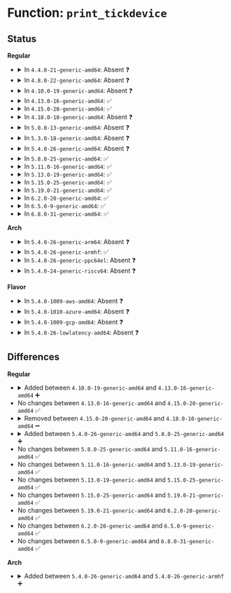 # Function: <code>print_tickdevice</code>

## Status
<b>Regular</b>
<ul>
<li>
<details>
<summary>In <code>4.4.0-21-generic-amd64</code>: Absent ❓</summary>

```json
{
  "name": "print_tickdevice",
  "collision_type": "Unique Static",
  "inline_type": "Selective",
  "funcs": [
    {
      "addr": 18446744071579866144,
      "name": "print_tickdevice",
      "external": false,
      "loc": "kernel/time/timer_list.c:206",
      "file": "kernel/time/timer_list.c",
      "inline": "not declared, inlined",
      "caller_inline": [],
      "caller_func": [
        "kernel/time/timer_list.c:timer_list_show_tickdevices_header",
        "kernel/time/timer_list.c:timer_list_show",
        "kernel/time/timer_list.c:sysrq_timer_list_show"
      ]
    }
  ],
  "symbols": [
    {
      "addr": 18446744071579866144,
      "name": "print_tickdevice.isra.4",
      "section": ".text",
      "bind": "STB_LOCAL",
      "size": 653
    }
  ]
}
```
</details>
</li>
<li>
<details>
<summary>In <code>4.8.0-22-generic-amd64</code>: Absent ❓</summary>

```json
{
  "name": "print_tickdevice",
  "collision_type": "Unique Static",
  "inline_type": "Selective",
  "funcs": [
    {
      "addr": 18446744071579895456,
      "name": "print_tickdevice",
      "external": false,
      "loc": "kernel/time/timer_list.c:206",
      "file": "kernel/time/timer_list.c",
      "inline": "not declared, inlined",
      "caller_inline": [],
      "caller_func": [
        "kernel/time/timer_list.c:sysrq_timer_list_show",
        "kernel/time/timer_list.c:timer_list_show",
        "kernel/time/timer_list.c:timer_list_show_tickdevices_header"
      ]
    }
  ],
  "symbols": [
    {
      "addr": 18446744071579895456,
      "name": "print_tickdevice.isra.4",
      "section": ".text",
      "bind": "STB_LOCAL",
      "size": 653
    }
  ]
}
```
</details>
</li>
<li>
<details>
<summary>In <code>4.10.0-19-generic-amd64</code>: Absent ❓</summary>

```json
{
  "name": "print_tickdevice",
  "collision_type": "Unique Static",
  "inline_type": "Selective",
  "funcs": [
    {
      "addr": 18446744071579907136,
      "name": "print_tickdevice",
      "external": false,
      "loc": "kernel/time/timer_list.c:206",
      "file": "kernel/time/timer_list.c",
      "inline": "not declared, inlined",
      "caller_inline": [],
      "caller_func": [
        "kernel/time/timer_list.c:sysrq_timer_list_show",
        "kernel/time/timer_list.c:timer_list_show",
        "kernel/time/timer_list.c:timer_list_show_tickdevices_header"
      ]
    }
  ],
  "symbols": [
    {
      "addr": 18446744071579907136,
      "name": "print_tickdevice.isra.4",
      "section": ".text",
      "bind": "STB_LOCAL",
      "size": 653
    }
  ]
}
```
</details>
</li>
<li>
<details>
<summary>In <code>4.13.0-16-generic-amd64</code>: ✅</summary>

```c
void print_tickdevice(struct seq_file * m, struct tick_device * td, int cpu)
```

```json
{
  "name": "print_tickdevice",
  "collision_type": "Unique Static",
  "inline_type": "No",
  "funcs": [
    {
      "addr": 18446744071579915376,
      "name": "print_tickdevice",
      "external": false,
      "loc": "kernel/time/timer_list.c:200",
      "file": "kernel/time/timer_list.c",
      "inline": "seen, unknown",
      "caller_inline": [],
      "caller_func": [
        "kernel/time/timer_list.c:sysrq_timer_list_show",
        "kernel/time/timer_list.c:timer_list_show",
        "kernel/time/timer_list.c:timer_list_show_tickdevices_header"
      ]
    }
  ],
  "symbols": [
    {
      "addr": 18446744071579915376,
      "name": "print_tickdevice",
      "section": ".text",
      "bind": "STB_LOCAL",
      "size": 679
    }
  ]
}
```
</details>
</li>
<li>
<details>
<summary>In <code>4.15.0-20-generic-amd64</code>: ✅</summary>

```c
void print_tickdevice(struct seq_file * m, struct tick_device * td, int cpu)
```

```json
{
  "name": "print_tickdevice",
  "collision_type": "Unique Static",
  "inline_type": "No",
  "funcs": [
    {
      "addr": 18446744071579960784,
      "name": "print_tickdevice",
      "external": false,
      "loc": "kernel/time/timer_list.c:200",
      "file": "kernel/time/timer_list.c",
      "inline": "seen, unknown",
      "caller_inline": [],
      "caller_func": [
        "kernel/time/timer_list.c:sysrq_timer_list_show",
        "kernel/time/timer_list.c:timer_list_show",
        "kernel/time/timer_list.c:timer_list_show_tickdevices_header"
      ]
    }
  ],
  "symbols": [
    {
      "addr": 18446744071579960784,
      "name": "print_tickdevice",
      "section": ".text",
      "bind": "STB_LOCAL",
      "size": 679
    }
  ]
}
```
</details>
</li>
<li>
<details>
<summary>In <code>4.18.0-10-generic-amd64</code>: Absent ❓</summary>

```json
{
  "name": "print_tickdevice",
  "collision_type": "Unique Static",
  "inline_type": "Selective",
  "funcs": [
    {
      "addr": 18446744071580008432,
      "name": "print_tickdevice",
      "external": false,
      "loc": "kernel/time/timer_list.c:198",
      "file": "kernel/time/timer_list.c",
      "inline": "not declared, inlined",
      "caller_inline": [],
      "caller_func": [
        "kernel/time/timer_list.c:sysrq_timer_list_show",
        "kernel/time/timer_list.c:timer_list_show",
        "kernel/time/timer_list.c:timer_list_show_tickdevices_header"
      ]
    }
  ],
  "symbols": [
    {
      "addr": 18446744071580008432,
      "name": "print_tickdevice.isra.4",
      "section": ".text",
      "bind": "STB_LOCAL",
      "size": 678
    }
  ]
}
```
</details>
</li>
<li>
<details>
<summary>In <code>5.0.0-13-generic-amd64</code>: Absent ❓</summary>

```json
{
  "name": "print_tickdevice",
  "collision_type": "Unique Static",
  "inline_type": "Selective",
  "funcs": [
    {
      "addr": 18446744071580055456,
      "name": "print_tickdevice",
      "external": false,
      "loc": "kernel/time/timer_list.c:193",
      "file": "kernel/time/timer_list.c",
      "inline": "not declared, inlined",
      "caller_inline": [],
      "caller_func": [
        "kernel/time/timer_list.c:sysrq_timer_list_show",
        "kernel/time/timer_list.c:timer_list_show",
        "kernel/time/timer_list.c:timer_list_show_tickdevices_header"
      ]
    }
  ],
  "symbols": [
    {
      "addr": 18446744071580055456,
      "name": "print_tickdevice.isra.4",
      "section": ".text",
      "bind": "STB_LOCAL",
      "size": 678
    }
  ]
}
```
</details>
</li>
<li>
<details>
<summary>In <code>5.3.0-18-generic-amd64</code>: Absent ❓</summary>

```json
{
  "name": "print_tickdevice",
  "collision_type": "Unique Static",
  "inline_type": "Selective",
  "funcs": [
    {
      "addr": 18446744071580099024,
      "name": "print_tickdevice",
      "external": false,
      "loc": "kernel/time/timer_list.c:193",
      "file": "kernel/time/timer_list.c",
      "inline": "not declared, inlined",
      "caller_inline": [],
      "caller_func": [
        "kernel/time/timer_list.c:timer_list_show",
        "kernel/time/timer_list.c:sysrq_timer_list_show",
        "kernel/time/timer_list.c:timer_list_show_tickdevices_header"
      ]
    }
  ],
  "symbols": [
    {
      "addr": 18446744071580099024,
      "name": "print_tickdevice.isra.0",
      "section": ".text",
      "bind": "STB_LOCAL",
      "size": 655
    }
  ]
}
```
</details>
</li>
<li>
<details>
<summary>In <code>5.4.0-26-generic-amd64</code>: Absent ❓</summary>

```json
{
  "name": "print_tickdevice",
  "collision_type": "Unique Static",
  "inline_type": "Selective",
  "funcs": [
    {
      "addr": 18446744071580148000,
      "name": "print_tickdevice",
      "external": false,
      "loc": "kernel/time/timer_list.c:193",
      "file": "kernel/time/timer_list.c",
      "inline": "not declared, inlined",
      "caller_inline": [],
      "caller_func": [
        "kernel/time/timer_list.c:timer_list_show",
        "kernel/time/timer_list.c:sysrq_timer_list_show",
        "kernel/time/timer_list.c:timer_list_show_tickdevices_header"
      ]
    }
  ],
  "symbols": [
    {
      "addr": 18446744071580148000,
      "name": "print_tickdevice.isra.0",
      "section": ".text",
      "bind": "STB_LOCAL",
      "size": 655
    }
  ]
}
```
</details>
</li>
<li>
<details>
<summary>In <code>5.8.0-25-generic-amd64</code>: ✅</summary>

```c
void print_tickdevice(struct seq_file * m, struct tick_device * td, int cpu)
```

```json
{
  "name": "print_tickdevice",
  "collision_type": "Unique Static",
  "inline_type": "No",
  "funcs": [
    {
      "addr": 18446744071580209904,
      "name": "print_tickdevice",
      "external": false,
      "loc": "kernel/time/timer_list.c:193",
      "file": "kernel/time/timer_list.c",
      "inline": "seen, unknown",
      "caller_inline": [],
      "caller_func": [
        "kernel/time/timer_list.c:timer_list_show",
        "kernel/time/timer_list.c:sysrq_timer_list_show",
        "kernel/time/timer_list.c:timer_list_show_tickdevices_header"
      ]
    }
  ],
  "symbols": [
    {
      "addr": 18446744071580209904,
      "name": "print_tickdevice",
      "section": ".text",
      "bind": "STB_LOCAL",
      "size": 656
    }
  ]
}
```
</details>
</li>
<li>
<details>
<summary>In <code>5.11.0-16-generic-amd64</code>: ✅</summary>

```c
void print_tickdevice(struct seq_file * m, struct tick_device * td, int cpu)
```

```json
{
  "name": "print_tickdevice",
  "collision_type": "Unique Static",
  "inline_type": "No",
  "funcs": [
    {
      "addr": 18446744071580194000,
      "name": "print_tickdevice",
      "external": false,
      "loc": "kernel/time/timer_list.c:178",
      "file": "kernel/time/timer_list.c",
      "inline": "seen, unknown",
      "caller_inline": [],
      "caller_func": [
        "kernel/time/timer_list.c:timer_list_show",
        "kernel/time/timer_list.c:sysrq_timer_list_show",
        "kernel/time/timer_list.c:timer_list_show_tickdevices_header"
      ]
    }
  ],
  "symbols": [
    {
      "addr": 18446744071580194000,
      "name": "print_tickdevice",
      "section": ".text",
      "bind": "STB_LOCAL",
      "size": 500
    }
  ]
}
```
</details>
</li>
<li>
<details>
<summary>In <code>5.13.0-19-generic-amd64</code>: ✅</summary>

```c
void print_tickdevice(struct seq_file * m, struct tick_device * td, int cpu)
```

```json
{
  "name": "print_tickdevice",
  "collision_type": "Unique Static",
  "inline_type": "No",
  "funcs": [
    {
      "addr": 18446744071580199328,
      "name": "print_tickdevice",
      "external": false,
      "loc": "kernel/time/timer_list.c:178",
      "file": "kernel/time/timer_list.c",
      "inline": "seen, unknown",
      "caller_inline": [],
      "caller_func": [
        "kernel/time/timer_list.c:timer_list_show",
        "kernel/time/timer_list.c:sysrq_timer_list_show",
        "kernel/time/timer_list.c:timer_list_show_tickdevices_header"
      ]
    }
  ],
  "symbols": [
    {
      "addr": 18446744071580199328,
      "name": "print_tickdevice",
      "section": ".text",
      "bind": "STB_LOCAL",
      "size": 500
    }
  ]
}
```
</details>
</li>
<li>
<details>
<summary>In <code>5.15.0-25-generic-amd64</code>: ✅</summary>

```c
void print_tickdevice(struct seq_file * m, struct tick_device * td, int cpu)
```

```json
{
  "name": "print_tickdevice",
  "collision_type": "Unique Static",
  "inline_type": "No",
  "funcs": [
    {
      "addr": 18446744071580346048,
      "name": "print_tickdevice",
      "external": false,
      "loc": "kernel/time/timer_list.c:178",
      "file": "kernel/time/timer_list.c",
      "inline": "seen, unknown",
      "caller_inline": [],
      "caller_func": [
        "kernel/time/timer_list.c:timer_list_show",
        "kernel/time/timer_list.c:sysrq_timer_list_show",
        "kernel/time/timer_list.c:timer_list_show_tickdevices_header"
      ]
    }
  ],
  "symbols": [
    {
      "addr": 18446744071580346048,
      "name": "print_tickdevice",
      "section": ".text",
      "bind": "STB_LOCAL",
      "size": 549
    }
  ]
}
```
</details>
</li>
<li>
<details>
<summary>In <code>5.19.0-21-generic-amd64</code>: ✅</summary>

```c
void print_tickdevice(struct seq_file * m, struct tick_device * td, int cpu)
```

```json
{
  "name": "print_tickdevice",
  "collision_type": "Unique Static",
  "inline_type": "No",
  "funcs": [
    {
      "addr": 18446744071580559728,
      "name": "print_tickdevice",
      "external": false,
      "loc": "kernel/time/timer_list.c:178",
      "file": "kernel/time/timer_list.c",
      "inline": "seen, unknown",
      "caller_inline": [],
      "caller_func": [
        "kernel/time/timer_list.c:timer_list_show",
        "kernel/time/timer_list.c:sysrq_timer_list_show",
        "kernel/time/timer_list.c:timer_list_show_tickdevices_header"
      ]
    }
  ],
  "symbols": [
    {
      "addr": 18446744071580559728,
      "name": "print_tickdevice",
      "section": ".text",
      "bind": "STB_LOCAL",
      "size": 591
    }
  ]
}
```
</details>
</li>
<li>
<details>
<summary>In <code>6.2.0-20-generic-amd64</code>: ✅</summary>

```c
void print_tickdevice(struct seq_file * m, struct tick_device * td, int cpu)
```

```json
{
  "name": "print_tickdevice",
  "collision_type": "Unique Static",
  "inline_type": "No",
  "funcs": [
    {
      "addr": 18446744071580819152,
      "name": "print_tickdevice",
      "external": false,
      "loc": "kernel/time/timer_list.c:178",
      "file": "kernel/time/timer_list.c",
      "inline": "seen, unknown",
      "caller_inline": [],
      "caller_func": [
        "kernel/time/timer_list.c:timer_list_show",
        "kernel/time/timer_list.c:sysrq_timer_list_show",
        "kernel/time/timer_list.c:timer_list_show_tickdevices_header"
      ]
    }
  ],
  "symbols": [
    {
      "addr": 18446744071580819152,
      "name": "print_tickdevice",
      "section": ".text",
      "bind": "STB_LOCAL",
      "size": 591
    }
  ]
}
```
</details>
</li>
<li>
<details>
<summary>In <code>6.5.0-9-generic-amd64</code>: ✅</summary>

```c
void print_tickdevice(struct seq_file * m, struct tick_device * td, int cpu)
```

```json
{
  "name": "print_tickdevice",
  "collision_type": "Unique Static",
  "inline_type": "No",
  "funcs": [
    {
      "addr": 18446744071580902448,
      "name": "print_tickdevice",
      "external": false,
      "loc": "kernel/time/timer_list.c:178",
      "file": "kernel/time/timer_list.c",
      "inline": "seen, unknown",
      "caller_inline": [],
      "caller_func": [
        "kernel/time/timer_list.c:timer_list_show",
        "kernel/time/timer_list.c:sysrq_timer_list_show",
        "kernel/time/timer_list.c:timer_list_show_tickdevices_header"
      ]
    }
  ],
  "symbols": [
    {
      "addr": 18446744071580902448,
      "name": "print_tickdevice",
      "section": ".text",
      "bind": "STB_LOCAL",
      "size": 591
    }
  ]
}
```
</details>
</li>
<li>
<details>
<summary>In <code>6.8.0-31-generic-amd64</code>: ✅</summary>

```c
void print_tickdevice(struct seq_file * m, struct tick_device * td, int cpu)
```

```json
{
  "name": "print_tickdevice",
  "collision_type": "Unique Static",
  "inline_type": "No",
  "funcs": [
    {
      "addr": 18446744071580992976,
      "name": "print_tickdevice",
      "external": false,
      "loc": "kernel/time/timer_list.c:178",
      "file": "kernel/time/timer_list.c",
      "inline": "seen, unknown",
      "caller_inline": [],
      "caller_func": [
        "kernel/time/timer_list.c:timer_list_show",
        "kernel/time/timer_list.c:sysrq_timer_list_show",
        "kernel/time/timer_list.c:timer_list_show_tickdevices_header"
      ]
    }
  ],
  "symbols": [
    {
      "addr": 18446744071580992976,
      "name": "print_tickdevice",
      "section": ".text",
      "bind": "STB_LOCAL",
      "size": 591
    }
  ]
}
```
</details>
</li>
</ul>
<b>Arch</b>
<ul>
<li>
<details>
<summary>In <code>5.4.0-26-generic-arm64</code>: Absent ❓</summary>

```json
{
  "name": "print_tickdevice",
  "collision_type": "Unique Static",
  "inline_type": "Selective",
  "funcs": [
    {
      "addr": 18446603336491366400,
      "name": "print_tickdevice",
      "external": false,
      "loc": "kernel/time/timer_list.c:193",
      "file": "kernel/time/timer_list.c",
      "inline": "not declared, inlined",
      "caller_inline": [],
      "caller_func": [
        "kernel/time/timer_list.c:timer_list_show",
        "kernel/time/timer_list.c:sysrq_timer_list_show",
        "kernel/time/timer_list.c:timer_list_show_tickdevices_header"
      ]
    }
  ],
  "symbols": [
    {
      "addr": 18446603336491366400,
      "name": "print_tickdevice.isra.0",
      "section": ".text",
      "bind": "STB_LOCAL",
      "size": 692
    }
  ]
}
```
</details>
</li>
<li>
<details>
<summary>In <code>5.4.0-26-generic-armhf</code>: ✅</summary>

```c
void print_tickdevice(struct seq_file * m, struct tick_device * td, int cpu)
```

```json
{
  "name": "print_tickdevice",
  "collision_type": "Unique Static",
  "inline_type": "No",
  "funcs": [
    {
      "addr": 3225366868,
      "name": "print_tickdevice",
      "external": false,
      "loc": "kernel/time/timer_list.c:193",
      "file": "kernel/time/timer_list.c",
      "inline": "seen, unknown",
      "caller_inline": [],
      "caller_func": [
        "kernel/time/timer_list.c:sysrq_timer_list_show",
        "kernel/time/timer_list.c:timer_list_show_tickdevices_header"
      ]
    }
  ],
  "symbols": [
    {
      "addr": 3225366868,
      "name": "print_tickdevice",
      "section": ".text",
      "bind": "STB_LOCAL",
      "size": 700
    }
  ]
}
```
</details>
</li>
<li>
<details>
<summary>In <code>5.4.0-26-generic-ppc64el</code>: Absent ❓</summary>

```json
{
  "name": "print_tickdevice",
  "collision_type": "Unique Static",
  "inline_type": "Selective",
  "funcs": [
    {
      "addr": 13835058055284304640,
      "name": "print_tickdevice",
      "external": false,
      "loc": "kernel/time/timer_list.c:193",
      "file": "kernel/time/timer_list.c",
      "inline": "not declared, inlined",
      "caller_inline": [],
      "caller_func": [
        "kernel/time/timer_list.c:timer_list_show",
        "kernel/time/timer_list.c:sysrq_timer_list_show",
        "kernel/time/timer_list.c:timer_list_show_tickdevices_header"
      ]
    }
  ],
  "symbols": [
    {
      "addr": 13835058055284304640,
      "name": "print_tickdevice.isra.0",
      "section": ".text",
      "bind": "STB_LOCAL",
      "size": 792
    }
  ]
}
```
</details>
</li>
<li>
<details>
<summary>In <code>5.4.0-24-generic-riscv64</code>: Absent ❓</summary>

```json
{
  "name": "print_tickdevice",
  "collision_type": "Unique Static",
  "inline_type": "Selective",
  "funcs": [
    {
      "addr": 18446743936271858712,
      "name": "print_tickdevice",
      "external": false,
      "loc": "kernel/time/timer_list.c:193",
      "file": "kernel/time/timer_list.c",
      "inline": "not declared, inlined",
      "caller_inline": [],
      "caller_func": [
        "kernel/time/timer_list.c:timer_list_show",
        "kernel/time/timer_list.c:sysrq_timer_list_show"
      ]
    }
  ],
  "symbols": [
    {
      "addr": 18446743936271858712,
      "name": "print_tickdevice.isra.0",
      "section": ".text",
      "bind": "STB_LOCAL",
      "size": 774
    }
  ]
}
```
</details>
</li>
</ul>
<b>Flavor</b>
<ul>
<li>
<details>
<summary>In <code>5.4.0-1009-aws-amd64</code>: Absent ❓</summary>

```json
{
  "name": "print_tickdevice",
  "collision_type": "Unique Static",
  "inline_type": "Selective",
  "funcs": [
    {
      "addr": 18446744071580117200,
      "name": "print_tickdevice",
      "external": false,
      "loc": "kernel/time/timer_list.c:193",
      "file": "kernel/time/timer_list.c",
      "inline": "not declared, inlined",
      "caller_inline": [],
      "caller_func": [
        "kernel/time/timer_list.c:timer_list_show",
        "kernel/time/timer_list.c:sysrq_timer_list_show",
        "kernel/time/timer_list.c:timer_list_show_tickdevices_header"
      ]
    }
  ],
  "symbols": [
    {
      "addr": 18446744071580117200,
      "name": "print_tickdevice.isra.0",
      "section": ".text",
      "bind": "STB_LOCAL",
      "size": 655
    }
  ]
}
```
</details>
</li>
<li>
<details>
<summary>In <code>5.4.0-1010-azure-amd64</code>: Absent ❓</summary>

```json
{
  "name": "print_tickdevice",
  "collision_type": "Unique Static",
  "inline_type": "Selective",
  "funcs": [
    {
      "addr": 18446744071580062496,
      "name": "print_tickdevice",
      "external": false,
      "loc": "kernel/time/timer_list.c:193",
      "file": "kernel/time/timer_list.c",
      "inline": "not declared, inlined",
      "caller_inline": [],
      "caller_func": [
        "kernel/time/timer_list.c:timer_list_show",
        "kernel/time/timer_list.c:sysrq_timer_list_show",
        "kernel/time/timer_list.c:timer_list_show_tickdevices_header"
      ]
    }
  ],
  "symbols": [
    {
      "addr": 18446744071580062496,
      "name": "print_tickdevice.isra.0",
      "section": ".text",
      "bind": "STB_LOCAL",
      "size": 655
    }
  ]
}
```
</details>
</li>
<li>
<details>
<summary>In <code>5.4.0-1009-gcp-amd64</code>: Absent ❓</summary>

```json
{
  "name": "print_tickdevice",
  "collision_type": "Unique Static",
  "inline_type": "Selective",
  "funcs": [
    {
      "addr": 18446744071580108272,
      "name": "print_tickdevice",
      "external": false,
      "loc": "kernel/time/timer_list.c:193",
      "file": "kernel/time/timer_list.c",
      "inline": "not declared, inlined",
      "caller_inline": [],
      "caller_func": [
        "kernel/time/timer_list.c:timer_list_show",
        "kernel/time/timer_list.c:sysrq_timer_list_show",
        "kernel/time/timer_list.c:timer_list_show_tickdevices_header"
      ]
    }
  ],
  "symbols": [
    {
      "addr": 18446744071580108272,
      "name": "print_tickdevice.isra.0",
      "section": ".text",
      "bind": "STB_LOCAL",
      "size": 655
    }
  ]
}
```
</details>
</li>
<li>
<details>
<summary>In <code>5.4.0-26-lowlatency-amd64</code>: Absent ❓</summary>

```json
{
  "name": "print_tickdevice",
  "collision_type": "Unique Static",
  "inline_type": "Selective",
  "funcs": [
    {
      "addr": 18446744071580160016,
      "name": "print_tickdevice",
      "external": false,
      "loc": "kernel/time/timer_list.c:193",
      "file": "kernel/time/timer_list.c",
      "inline": "not declared, inlined",
      "caller_inline": [],
      "caller_func": [
        "kernel/time/timer_list.c:timer_list_show",
        "kernel/time/timer_list.c:sysrq_timer_list_show",
        "kernel/time/timer_list.c:timer_list_show_tickdevices_header"
      ]
    }
  ],
  "symbols": [
    {
      "addr": 18446744071580160016,
      "name": "print_tickdevice.isra.0",
      "section": ".text",
      "bind": "STB_LOCAL",
      "size": 655
    }
  ]
}
```
</details>
</li>
</ul>

## Differences
<b>Regular</b>
<ul>
<li>
<details>
<summary>Added between <code>4.10.0-19-generic-amd64</code> and <code>4.13.0-16-generic-amd64</code> ➕</summary>

```c
void print_tickdevice(struct seq_file * m, struct tick_device * td, int cpu)
```
</details>
</li>
<li>
No changes between <code>4.13.0-16-generic-amd64</code> and <code>4.15.0-20-generic-amd64</code> ✅
</li>
<li>
<details>
<summary>Removed between <code>4.15.0-20-generic-amd64</code> and <code>4.18.0-10-generic-amd64</code> ➖</summary>

```c
void print_tickdevice(struct seq_file * m, struct tick_device * td, int cpu)
```
</details>
</li>
<li>
<details>
<summary>Added between <code>5.4.0-26-generic-amd64</code> and <code>5.8.0-25-generic-amd64</code> ➕</summary>

```c
void print_tickdevice(struct seq_file * m, struct tick_device * td, int cpu)
```
</details>
</li>
<li>
No changes between <code>5.8.0-25-generic-amd64</code> and <code>5.11.0-16-generic-amd64</code> ✅
</li>
<li>
No changes between <code>5.11.0-16-generic-amd64</code> and <code>5.13.0-19-generic-amd64</code> ✅
</li>
<li>
No changes between <code>5.13.0-19-generic-amd64</code> and <code>5.15.0-25-generic-amd64</code> ✅
</li>
<li>
No changes between <code>5.15.0-25-generic-amd64</code> and <code>5.19.0-21-generic-amd64</code> ✅
</li>
<li>
No changes between <code>5.19.0-21-generic-amd64</code> and <code>6.2.0-20-generic-amd64</code> ✅
</li>
<li>
No changes between <code>6.2.0-20-generic-amd64</code> and <code>6.5.0-9-generic-amd64</code> ✅
</li>
<li>
No changes between <code>6.5.0-9-generic-amd64</code> and <code>6.8.0-31-generic-amd64</code> ✅
</li>
</ul>
<b>Arch</b>
<ul>
<li>
<details>
<summary>Added between <code>5.4.0-26-generic-amd64</code> and <code>5.4.0-26-generic-armhf</code> ➕</summary>

```c
void print_tickdevice(struct seq_file * m, struct tick_device * td, int cpu)
```
</details>
</li>
</ul>
